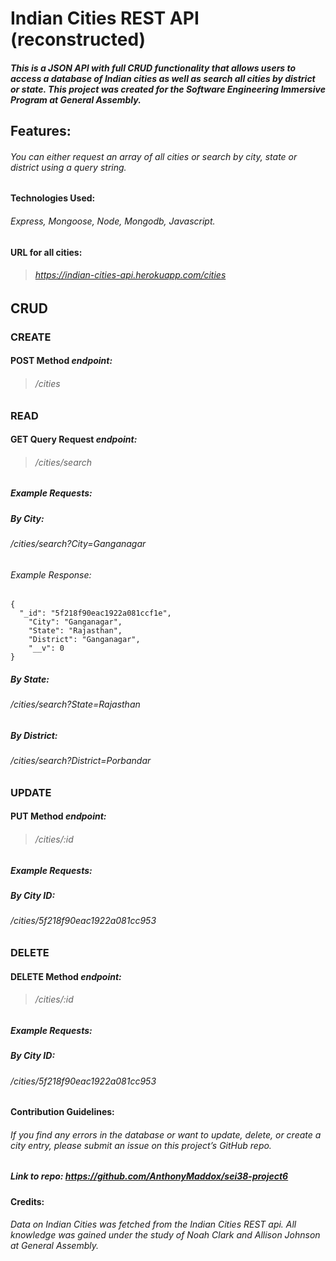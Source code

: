 # **Indian Cities REST API (reconstructed)**

##### This is a JSON API with full CRUD functionality that allows users to access a database of Indian cities as well as search all cities by district or state. This project was created for the Software Engineering Immersive Program at General Assembly.

## Features:

###### You can either request an array of all cities or search by city, state or district using a query string.

#### Technologies Used:

###### Express, Mongoose, Node, Mongodb, Javascript.

#### URL for all cities:

> ###### https://indian-cities-api.herokuapp.com/cities

## CRUD

### CREATE

#### POST Method _endpoint:_

> ###### /cities

### READ

#### GET Query Request _endpoint:_

> ###### /cities/search

##### Example Requests:

##### By City:

###### /cities/search?City=Ganganagar

###### Example Response:

```
{
  "_id": "5f218f90eac1922a081ccf1e",
    "City": "Ganganagar",
    "State": "Rajasthan",
    "District": "Ganganagar",
    "__v": 0
}

```

##### By State:

###### /cities/search?State=Rajasthan

##### By District:

###### /cities/search?District=Porbandar

### UPDATE

#### PUT Method _endpoint:_

> ###### /cities/:id

##### Example Requests:

##### By City ID:

###### /cities/5f218f90eac1922a081cc953

### DELETE

#### DELETE Method _endpoint:_

> ###### /cities/:id

##### Example Requests:

##### By City ID:

###### /cities/5f218f90eac1922a081cc953

#### Contribution Guidelines:

###### If you find any errors in the database or want to update, delete, or create a city entry, please submit an issue on this project’s GitHub repo.

##### Link to repo: _https://github.com/AnthonyMaddox/sei38-project6_

#### Credits:

###### Data on Indian Cities was fetched from the Indian Cities REST api. All knowledge was gained under the study of Noah Clark and Allison Johnson at General Assembly.
